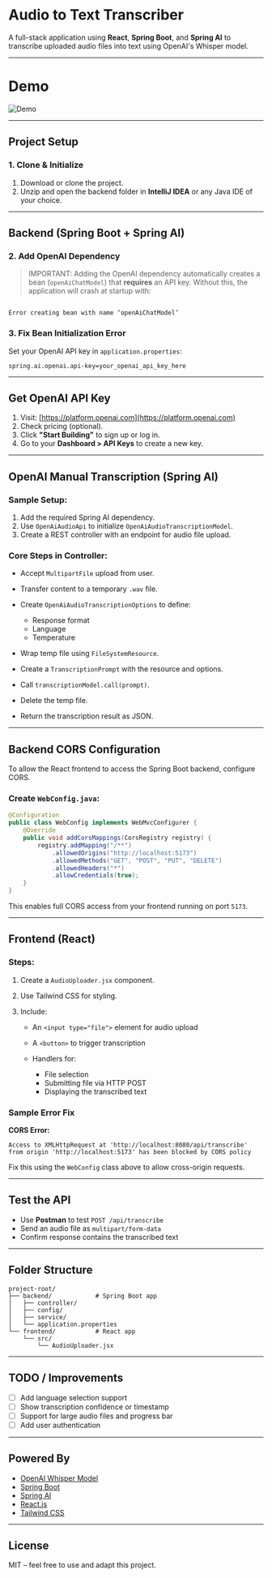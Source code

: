 
# Audio to Text Transcriber

A full-stack application using **React**, **Spring Boot**, and **Spring AI** to transcribe uploaded audio files into text using OpenAI's Whisper model.

---
# Demo
![Demo](src/main/resources/static/demo.gif)
___

## Project Setup

### 1. Clone & Initialize

1. Download or clone the project.
2. Unzip and open the backend folder in **IntelliJ IDEA** or any Java IDE of your choice.

---

## Backend (Spring Boot + Spring AI)

### 2. Add OpenAI Dependency

> IMPORTANT: Adding the OpenAI dependency automatically creates a bean (`openAiChatModel`) that **requires** an API key. Without this, the application will crash at startup with:

```

Error creating bean with name ‘openAiChatModel’

````

### 3. Fix Bean Initialization Error

Set your OpenAI API key in `application.properties`:

```properties
spring.ai.openai.api-key=your_openai_api_key_here
````

---

## Get OpenAI API Key

1. Visit: [https://platform.openai.com](https://platform.openai.com)
2. Check pricing (optional).
3. Click **"Start Building"** to sign up or log in.
4. Go to your **Dashboard > API Keys** to create a new key.

---

## OpenAI Manual Transcription (Spring AI)

### Sample Setup:

1. Add the required Spring AI dependency.
2. Use `OpenAiAudioApi` to initialize `OpenAiAudioTranscriptionModel`.
3. Create a REST controller with an endpoint for audio file upload.

### Core Steps in Controller:

* Accept `MultipartFile` upload from user.
* Transfer content to a temporary `.wav` file.
* Create `OpenAiAudioTranscriptionOptions` to define:

    * Response format
    * Language
    * Temperature
* Wrap temp file using `FileSystemResource`.
* Create a `TranscriptionPrompt` with the resource and options.
* Call `transcriptionModel.call(prompt)`.
* Delete the temp file.
* Return the transcription result as JSON.

---

## Backend CORS Configuration

To allow the React frontend to access the Spring Boot backend, configure CORS.

### Create `WebConfig.java`:

```java
@Configuration
public class WebConfig implements WebMvcConfigurer {
    @Override
    public void addCorsMappings(CorsRegistry registry) {
        registry.addMapping("/**")
            .allowedOrigins("http://localhost:5173")
            .allowedMethods("GET", "POST", "PUT", "DELETE")
            .allowedHeaders("*")
            .allowCredentials(true);
    }
}
```

This enables full CORS access from your frontend running on port `5173`.

---

## Frontend (React)

### Steps:

1. Create a `AudioUploader.jsx` component.
2. Use Tailwind CSS for styling.
3. Include:

    * An `<input type="file">` element for audio upload
    * A `<button>` to trigger transcription
    * Handlers for:

        * File selection
        * Submitting file via HTTP POST
        * Displaying the transcribed text

### Sample Error Fix

**CORS Error:**

```
Access to XMLHttpRequest at 'http://localhost:8080/api/transcribe' from origin 'http://localhost:5173' has been blocked by CORS policy
```

Fix this using the `WebConfig` class above to allow cross-origin requests.

---

## Test the API

* Use **Postman** to test `POST /api/transcribe`
* Send an audio file as `multipart/form-data`
* Confirm response contains the transcribed text

---

## Folder Structure

```
project-root/
├── backend/            # Spring Boot app
│   ├── controller/
│   ├── config/
│   ├── service/
│   └── application.properties
└── frontend/           # React app
    └── src/
        └── AudioUploader.jsx
```

---

## TODO / Improvements

* [ ] Add language selection support
* [ ] Show transcription confidence or timestamp
* [ ] Support for large audio files and progress bar
* [ ] Add user authentication

---

## Powered By

* [OpenAI Whisper Model](https://platform.openai.com/docs/guides/speech-to-text)
* [Spring Boot](https://spring.io/projects/spring-boot)
* [Spring AI](https://docs.spring.io/spring-ai/)
* [React.js](https://react.dev/)
* [Tailwind CSS](https://tailwindcss.com/)

---

## License

MIT – feel free to use and adapt this project.
